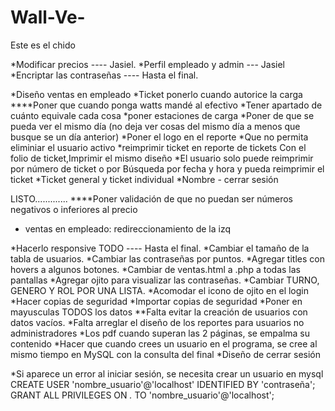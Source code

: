 # Wall-Ve-
Este es el chido

*Modificar precios ---- Jasiel.
*Perfil empleado y admin --- Jasiel 
*Encriptar las contraseñas ---- Hasta el final.

*Diseño ventas en empleado 
*Ticket ponerlo cuando autorice la carga
****Poner que cuando ponga watts mandé al efectivo
*Tener apartado de cuánto equivale cada cosa
*poner estaciones de carga
*Poner de que se pueda ver el mismo día (no deja ver cosas del mismo día a menos que busque se un día anterior)
*Poner el logo en el reporte
*Que no permita eliminiar el usuario activo
*reimprimir ticket en reporte de tickets Con el folio de ticket,Imprimir el mismo diseño
*El usuario solo puede reimprimir por número de ticket o por Búsqueda por fecha y hora y pueda reimprimir el ticket
*Ticket general y ticket individual
*Nombre - cerrar sesión 


LISTO.............
****Poner validación de que no puedan ser números negativos o inferiores al precio 
* ventas en empleado: redireccionamiento de la izq

*Hacerlo responsive TODO ---- Hasta el final.
*Cambiar el tamaño de la tabla de usuarios. 
*Cambiar las contraseñas por puntos.
*Agregar titles con hovers a algunos botones.
*Cambiar de ventas.html a .php a todas las pantallas
*Agregar ojito para visualizar las contraseñas.
*Cambiar TURNO, GENERO Y ROL POR UNA LISTA.
*Acomodar el icono de ojito en el login
*Hacer copias de seguridad
*Importar copias de seguridad
*Poner en mayusculas TODOS los datos
**Falta evitar la creación de usuarios con datos vacíos.
*Falta arreglar el diseño de los reportes para usuarios no administradores
*Los pdf cuando superan las 2 páginas, se empalma su contenido
*Hacer que cuando crees un usuario en el programa, se cree al mismo tiempo en MySQL con la consulta del final
*Diseño de cerrar sesión

*Si aparece un error al iniciar sesión, se necesita crear un usuario en mysql
CREATE USER 'nombre_usuario'@'localhost' IDENTIFIED BY 'contraseña';
GRANT ALL PRIVILEGES ON *.* TO 'nombre_usuario'@'localhost';
